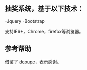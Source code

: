 ## 抽奖系统，基于以下技术：
-Jquery
-Bootstrap

支持IE6+，Chrome，firefox等浏览器。

## 参考帮助
借鉴了 [dcoupe](https://github.com/dcoupe/lottery)，表示感谢。

